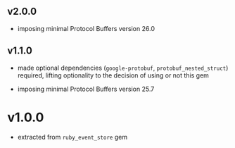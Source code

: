 ## v2.0.0

* imposing minimal Protocol Buffers version 26.0

## v1.1.0

* made optional dependencies (`google-protobuf`, `protobuf_nested_struct`) required,
  lifting optionality to the decision of using or not this gem

* imposing minimal Protocol Buffers version 25.7

# v1.0.0

* extracted from `ruby_event_store` gem
